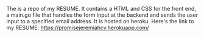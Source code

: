 The is a repo of my RESUME. It contains a HTML and CSS for the front end, a main.go file that handles the form input at the backend and sends the user input to a specified email address. It is hosted on heroku.
Here's the link to my RESUME:
https://promisejeremiahcv.herokuapp.com/
